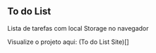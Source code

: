 ## To do List
Lista de tarefas com local Storage no navegador

Visualize o projeto aqui: (To do List Site)[]
